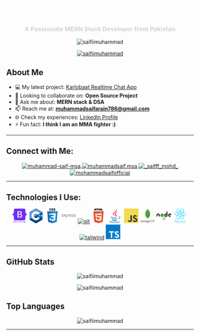 <h1 align="center" style="color: white;">Hi 👋, I'm Muhammad Saif</h1>
<h3 align="center" style="color: lightgray;">A Passionate MERN Stack Developer from Pakistan</h3>

<p align="center">
  <img src="https://komarev.com/ghpvc/?username=saifiimuhammad&label=Profile%20views&color=0e75b6&style=flat" alt="saifiimuhammad" />
</p>

<p align="center">
  <a href="https://github.com/ryo-ma/github-profile-trophy">
    <img src="https://github-profile-trophy.vercel.app/?username=saifiimuhammad" alt="saifiimuhammad" />
  </a>
</p>

## About Me

- 💻 My latest project: [Karlobaat Realtime Chat App](https://github.com/saifiimuhammad/KarloBaat-chatapp)
- 👯 Looking to collaborate on: **Open Source Project**
- 💬 Ask me about: **MERN stack & DSA**
- 📫 Reach me at: **muhammadsaifarain786@gmail.com**
- 🌐 Check my experiences: [LinkedIn Profile](https://www.linkedin.com/in/muhammad-saif-msa/)
- ⚡ Fun fact: **I think I am an MMA fighter :)**

---

## Connect with Me:
<p align="center">
  <a href="https://linkedin.com/in/muhammad-saif-msa" target="blank">
    <img align="center" src="https://raw.githubusercontent.com/rahuldkjain/github-profile-readme-generator/master/src/images/icons/Social/linked-in-alt.svg" alt="muhammad-saif-msa" height="30" width="40" />
  </a>
  <a href="https://fb.com/muhammadsaif.msa" target="blank">
    <img align="center" src="https://raw.githubusercontent.com/rahuldkjain/github-profile-readme-generator/master/src/images/icons/Social/facebook.svg" alt="muhammadsaif.msa" height="30" width="40" />
  </a>
  <a href="https://instagram.com/_saifff_mohd_" target="blank">
    <img align="center" src="https://raw.githubusercontent.com/rahuldkjain/github-profile-readme-generator/master/src/images/icons/Social/instagram.svg" alt="_saifff_mohd_" height="30" width="40" />
  </a>
  <a href="https://www.youtube.com/c/mohammadsaifofficial" target="blank">
    <img align="center" src="https://raw.githubusercontent.com/rahuldkjain/github-profile-readme-generator/master/src/images/icons/Social/youtube.svg" alt="mohammadsaifofficial" height="30" width="40" />
  </a>
</p>

---

## Technologies I Use:
<p align="center">
  <a href="https://getbootstrap.com" target="_blank"><img src="https://raw.githubusercontent.com/devicons/devicon/master/icons/bootstrap/bootstrap-plain-wordmark.svg" alt="bootstrap" width="40" height="40"/></a>
  <a href="https://www.w3schools.com/cpp/" target="_blank"><img src="https://raw.githubusercontent.com/devicons/devicon/master/icons/cplusplus/cplusplus-original.svg" alt="cplusplus" width="40" height="40"/></a>
  <a href="https://www.w3schools.com/css/" target="_blank"><img src="https://raw.githubusercontent.com/devicons/devicon/master/icons/css3/css3-original-wordmark.svg" alt="css3" width="40" height="40"/></a>
  <a href="https://expressjs.com" target="_blank"><img src="https://raw.githubusercontent.com/devicons/devicon/master/icons/express/express-original-wordmark.svg" alt="express" width="40" height="40"/></a>
  <a href="https://git-scm.com/" target="_blank"><img src="https://www.vectorlogo.zone/logos/git-scm/git-scm-icon.svg" alt="git" width="40" height="40"/></a>
  <a href="https://www.w3.org/html/" target="_blank"><img src="https://raw.githubusercontent.com/devicons/devicon/master/icons/html5/html5-original-wordmark.svg" alt="html5" width="40" height="40"/></a>
  <a href="https://www.java.com" target="_blank"><img src="https://raw.githubusercontent.com/devicons/devicon/master/icons/java/java-original.svg" alt="java" width="40" height="40"/></a>
  <a href="https://developer.mozilla.org/en-US/docs/Web/JavaScript" target="_blank"><img src="https://raw.githubusercontent.com/devicons/devicon/master/icons/javascript/javascript-original.svg" alt="javascript" width="40" height="40"/></a>
  <a href="https://www.mongodb.com/" target="_blank"><img src="https://raw.githubusercontent.com/devicons/devicon/master/icons/mongodb/mongodb-original-wordmark.svg" alt="mongodb" width="40" height="40"/></a>
  <a href="https://nodejs.org" target="_blank"><img src="https://raw.githubusercontent.com/devicons/devicon/master/icons/nodejs/nodejs-original-wordmark.svg" alt="nodejs" width="40" height="40"/></a>
  <a href="https://reactjs.org/" target="_blank"><img src="https://raw.githubusercontent.com/devicons/devicon/master/icons/react/react-original-wordmark.svg" alt="react" width="40" height="40"/></a>
  <a href="https://tailwindcss.com/" target="_blank"><img src="https://www.vectorlogo.zone/logos/tailwindcss/tailwindcss-icon.svg" alt="tailwind" width="40" height="40"/></a>
  <a href="https://www.typescriptlang.org/" target="_blank"><img src="https://raw.githubusercontent.com/devicons/devicon/master/icons/typescript/typescript-original.svg" alt="typescript" width="40" height="40"/></a>
</p>

---

## GitHub Stats

<p align="center">
  <img src="https://github-readme-stats.vercel.app/api?username=saifiimuhammad&show_icons=true&locale=en" alt="saifiimuhammad" />
</p>

<p align="center">
  <img src="https://github-readme-streak-stats.herokuapp.com/?user=saifiimuhammad&" alt="saifiimuhammad" />
</p>

## Top Languages

<p align="center">
  <img src="https://github-readme-stats.vercel.app/api/top-langs?username=saifiimuhammad&show_icons=true&locale=en&layout=compact" alt="saifiimuhammad" />
</p>

---
